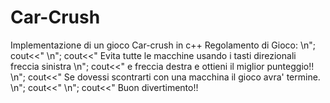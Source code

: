 # Car-Crush
Implementazione di un gioco Car-crush in c++
  Regolamento di Gioco:                                \n";
    cout<<"                                                                                    \n";
    cout<<"       Evita tutte le macchine usando i tasti direzionali freccia sinistra          \n";
    cout<<"                 e freccia destra e ottieni il miglior punteggio!!                  \n";
    cout<<"          Se dovessi scontrarti con una macchina il gioco avra' termine.            \n";
    cout<<"                                                                                    \n";
    cout<<"                                Buon divertimento!!
